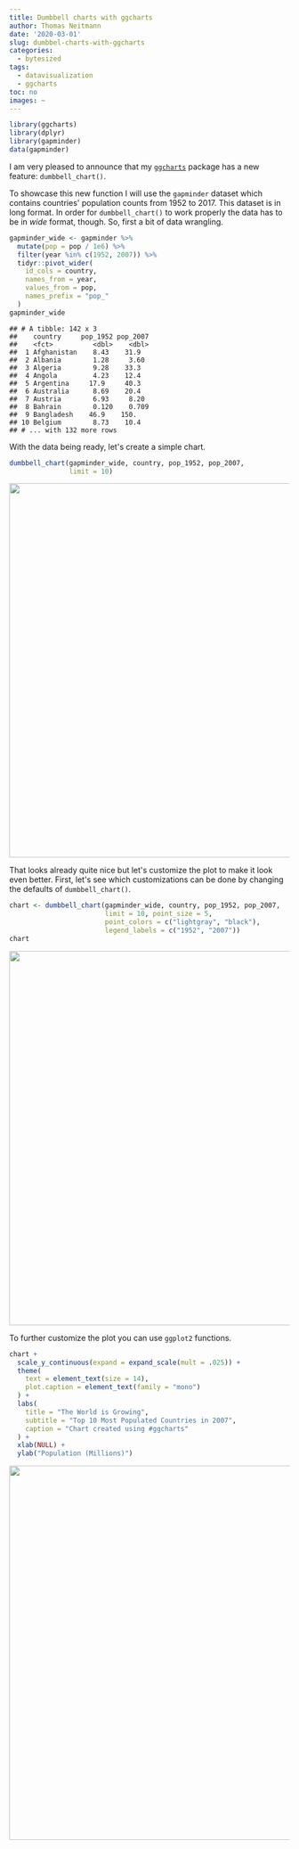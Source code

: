 ```yaml
---
title: Dumbbell charts with ggcharts
author: Thomas Neitmann
date: '2020-03-01'
slug: dumbbel-charts-with-ggcharts
categories:
  - bytesized
tags:
  - datavisualization
  - ggcharts
toc: no
images: ~
---
```



```r
library(ggcharts)
library(dplyr)
library(gapminder)
data(gapminder)
```

I am very pleased to announce that my [`ggcharts`](https://github.com/thomas-neitmann/ggcharts) package has a new feature: `dumbbell_chart()`.

To showcase this new function I will use the `gapminder` dataset which contains countries' population counts from 1952 to 2017. This dataset is in long format. In order for `dumbbell_chart()` to work properly the data has to be in *wide* format, though. So, first a bit of data wrangling.


```r
gapminder_wide <- gapminder %>%
  mutate(pop = pop / 1e6) %>%
  filter(year %in% c(1952, 2007)) %>%
  tidyr::pivot_wider(
    id_cols = country,
    names_from = year,
    values_from = pop,
    names_prefix = "pop_"
  )
gapminder_wide
```

```
## # A tibble: 142 x 3
##    country     pop_1952 pop_2007
##    <fct>          <dbl>    <dbl>
##  1 Afghanistan    8.43    31.9  
##  2 Albania        1.28     3.60 
##  3 Algeria        9.28    33.3  
##  4 Angola         4.23    12.4  
##  5 Argentina     17.9     40.3  
##  6 Australia      8.69    20.4  
##  7 Austria        6.93     8.20 
##  8 Bahrain        0.120    0.709
##  9 Bangladesh    46.9    150.   
## 10 Belgium        8.73    10.4  
## # ... with 132 more rows
```

With the data being ready, let's create a simple chart.


```r
dumbbell_chart(gapminder_wide, country, pop_1952, pop_2007,
               limit = 10)
```

<img src="/posts/2020-03-01-dumbbel-charts-with-ggcharts_files/figure-html/simple_chart-1.png" width="672" />

That looks already quite nice but let's customize the plot to make it look even better. First, let's see which customizations can be done by changing the defaults of `dumbbell_chart()`.


```r
chart <- dumbbell_chart(gapminder_wide, country, pop_1952, pop_2007,
                        limit = 10, point_size = 5,
                        point_colors = c("lightgray", "black"),
                        legend_labels = c("1952", "2007"))
chart
```

<img src="/posts/2020-03-01-dumbbel-charts-with-ggcharts_files/figure-html/customize-1.png" width="672" />

To further customize the plot you can use `ggplot2` functions.


```r
chart +
  scale_y_continuous(expand = expand_scale(mult = .025)) +
  theme(
    text = element_text(size = 14),
    plot.caption = element_text(family = "mono")
  ) +
  labs(
    title = "The World is Growing",
    subtitle = "Top 10 Most Populated Countries in 2007",
    caption = "Chart created using #ggcharts"
  ) +
  xlab(NULL) +
  ylab("Population (Millions)")
```

<img src="/posts/2020-03-01-dumbbel-charts-with-ggcharts_files/figure-html/customize_more-1.png" width="672" />


